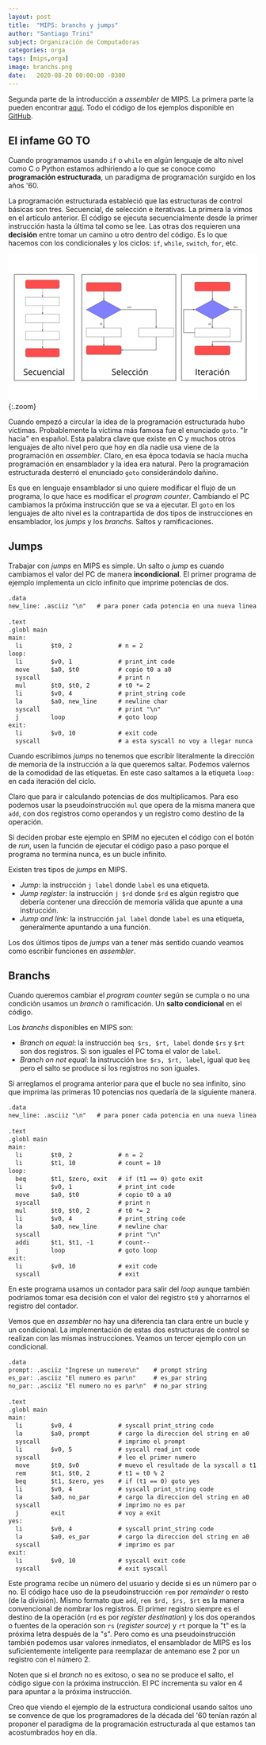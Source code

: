 ```yaml
---
layout: post
title:  "MIPS: branchs y jumps"
author: "Santiago Trini"
subject: Organización de Computadoras
categories: orga
tags: [mips,orga]
image: branchs.png
date:   2020-08-20 00:00:00 -0300
---
```


Segunda parte de la introducción a _assembler_ de MIPS. La primera parte la pueden encontrar [aquí](https://la35.net/orga/mips-intro.html). Todo el código de los ejemplos disponible en [GitHub](https://github.com/santiagotrini/mips-branchs).

## El infame GO TO

Cuando programamos usando `if` o `while` en algún lenguaje de alto nivel como C o Python estamos adhiriendo a lo que se conoce como **programación estructurada**, un paradigma de programación surgido en los años '60.

La programación estructurada estableció que las estructuras de control básicas son tres. Secuencial, de selección e iterativas. La primera la vimos en el artículo anterior. El código se ejecuta secuencialmente desde la primer instrucción hasta la última tal como se lee. Las otras dos requieren una **decisión** entre tomar un camino u otro dentro del código. Es lo que hacemos con los condicionales y los ciclos: `if`, `while`, `switch`, `for`, etc.

![estructuras](../assets/img/mips-branchs/structured-control.png){:.zoom}

Cuando empezó a circular la idea de la programación estructurada hubo víctimas. Probablemente la víctima más famosa fue el enunciado `goto`. "Ir hacia" en español. Esta palabra clave que existe en C y muchos otros lenguajes de alto nivel pero que hoy en día nadie usa viene de la programación en _assembler_. Claro, en esa época todavía se hacía mucha programación en ensamblador y la idea era natural. Pero la programación estructurada desterró el enunciado `goto` considerándolo dañino.

Es que en lenguaje ensamblador si uno quiere modificar el flujo de un programa, lo que hace es modificar el _program counter_. Cambiando el PC cambiamos la próxima instrucción que se va a ejecutar. El `goto` en los lenguajes de alto nivel es la contrapartida de dos tipos de instrucciones en ensamblador, los _jumps_ y los _branchs_. Saltos y ramificaciones.

## Jumps

Trabajar con _jumps_ en MIPS es simple. Un salto o _jump_ es cuando cambiamos el valor del PC de manera **incondicional**. El primer programa de ejemplo implementa un ciclo infinito que imprime potencias de dos.

```
.data
new_line: .asciiz "\n"   # para poner cada potencia en una nueva linea

.text
.globl main
main:
  li        $t0, 2             # n = 2
loop:
  li        $v0, 1             # print_int code
  move      $a0, $t0           # copio t0 a a0
  syscall                      # print n
  mul       $t0, $t0, 2        # t0 *= 2
  li        $v0, 4             # print_string code
  la        $a0, new_line      # newline char
  syscall                      # print "\n"
  j         loop               # goto loop
exit:
  li        $v0, 10            # exit code
  syscall                      # a esta syscall no voy a llegar nunca
```

Cuando escribimos _jumps_ no tenemos que escribir literalmente la dirección de memoria de la instrucción a la que queremos saltar. Podemos valernos de la comodidad de las etiquetas. En este caso saltamos a la etiqueta `loop:` en cada iteración del ciclo.

Claro que para ir calculando potencias de dos multiplicamos. Para eso podemos usar la pseudoinstrucción `mul` que opera de la misma manera que `add`, con dos registros como operandos y un registro como destino de la operación.

Si deciden probar este ejemplo en SPIM no ejecuten el código con el botón de _run_, usen la función de ejecutar el código paso a paso porque el programa no termina nunca, es un bucle infinito.

Existen tres tipos de _jumps_ en MIPS.

- _Jump_: la instrucción `j label` donde `label` es una etiqueta.
- _Jump register_: la instrucción `j $rd` donde `$rd` es algún registro que debería contener una dirección de memoria válida que apunte a una instrucción.
- _Jump and link_: la instrucción `jal label` donde `label` es una etiqueta, generalmente apuntando a una función.

Los dos últimos tipos de _jumps_ van a tener más sentido cuando veamos como escribir funciones en _assembler_.   

## Branchs

Cuando queremos cambiar el _program counter_ según se cumpla o no una condición usamos un _branch_ o ramificación. Un **salto condicional** en el código.

Los _branchs_ disponibles en MIPS son:

- _Branch on equal_: la instrucción `beq $rs, $rt, label` donde `$rs` y `$rt` son dos registros. Si son iguales el PC toma el valor de `label`.
- _Branch on not equal_: la instrucción `bne $rs, $rt, label`, igual que `beq` pero el salto se produce si los registros no son iguales.

Si arreglamos el programa anterior para que el bucle no sea infinito, sino que imprima las primeras 10 potencias nos quedaría de la siguiente manera.

```
.data
new_line: .asciiz "\n"   # para poner cada potencia en una nueva linea

.text
.globl main
main:
  li        $t0, 2             # n = 2
  li        $t1, 10            # count = 10
loop:
  beq       $t1, $zero, exit   # if (t1 == 0) goto exit
  li        $v0, 1             # print_int code
  move      $a0, $t0           # copio t0 a a0
  syscall                      # print n
  mul       $t0, $t0, 2        # t0 *= 2
  li        $v0, 4             # print_string code
  la        $a0, new_line      # newline char
  syscall                      # print "\n"
  addi      $t1, $t1, -1       # count--
  j         loop               # goto loop
exit:
  li        $v0, 10            # exit code
  syscall                      # exit
```

En este programa usamos un contador para salir del _loop_ aunque también podríamos tomar esa decisión con el valor del registro `$t0` y ahorrarnos el registro del contador.

Vemos que en _assembler_ no hay una diferencia tan clara entre un bucle y un condicional. La implementación de estas dos estructuras de control se realizan con las mismas instrucciones. Veamos un tercer ejemplo con un condicional.

```
.data
prompt: .asciiz "Ingrese un numero\n"    # prompt string
es_par: .asciiz "El numero es par\n"     # es_par string
no_par: .asciiz "El numero no es par\n"  # no_par string

.text
.globl main
main:
  li        $v0, 4             # syscall print_string code
  la        $a0, prompt        # cargo la direccion del string en a0
  syscall                      # imprimo el prompt
  li        $v0, 5             # syscall read_int code
  syscall                      # leo el primer numero
  move      $t0, $v0           # muevo el resultado de la syscall a t1
  rem       $t1, $t0, 2        # t1 = t0 % 2
  beq       $t1, $zero, yes    # if (t1 == 0) goto yes
  li        $v0, 4             # syscall print_string code
  la        $a0, no_par        # cargo la direccion del string en a0
  syscall                      # imprimo no es par
  j         exit               # voy a exit
yes:
  li        $v0, 4             # syscall print_string code
  la        $a0, es_par        # cargo la direccion del string en a0
  syscall                      # imprimo es par
exit:
  li        $v0, 10            # syscall exit code
  syscall                      # exit syscall
```

Este programa recibe un número del usuario y decide si es un número par o no. El código hace uso de la pseudoinstrucción `rem` por _remainder_ o resto (de la división). Mismo formato que `add`, `rem $rd, $rs, $rt` es la manera convencional de nombrar los registros. El primer registro siempre es el destino de la operación (`rd` es por _register destination_) y los dos operandos o fuentes de la operación son `rs` (_register source_) y `rt` porque la "t" es la próxima letra después de la "s". Pero como es una pseudoinstrucción también podemos usar valores inmediatos, el ensamblador de MIPS es los suficientemente inteligente para reemplazar de antemano ese 2 por un registro con el número 2.

Noten que si el _branch_ no es exitoso, o sea no se produce el salto, el código sigue con la próxima instrucción. El PC incrementa su valor en 4 para apuntar a la próxima instrucción.

Creo que viendo el ejemplo de la estructura condicional usando saltos uno se convence de que los programadores de la década del '60 tenían razón al proponer el paradigma de la programación estructurada al que estamos tan acostumbrados hoy en día.
